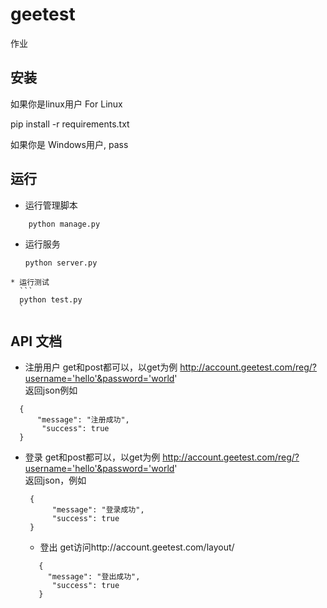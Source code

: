 # geetest
作业



安装
------------
如果你是linux用户 For Linux 

  
   pip install -r requirements.txt

如果你是 Windows用户, 
    pass

运行
-------
  * 运行管理脚本
  ```
      python manage.py
   ```
   * 运行服务
       ```
      python server.py
      ```
      
    * 运行测试
      ```
      python test.py
      `
      
API 文档
-------
  * 注册用户
   get和post都可以，以get为例 http://account.geetest.com/reg/?username='hello'&password='world'  <br>
   返回json例如
   
   ```
     {
         "message": "注册成功", 
          "success": true
     }
   ```
   * 登录
     get和post都可以，以get为例 http://account.geetest.com/reg/?username='hello'&password='world'  <br>
     返回json，例如
     ```
      {
           "message": "登录成功", 
           "success": true
      }
      ```
      * 登出
      get访问http://account.geetest.com/layout/
      ```
         {
           "message": "登出成功", 
            "success": true
         }
      ```
     
   
   
